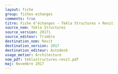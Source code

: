 ```yaml
--- 
layout: fiche 
group: fiches-echanges 
comments: true 
titre: Fiche d’échanges - Tekla Structures > Revit 
source_nom: Tekla Structures 
source_version: 2017i 
source_editeur: Trimble 
destination_nom: Revit 
destination_version: 2017 
destination_editeur: Autodesk 
usage_metier: Architecture 
nom_pdf: teklastructures-revit.pdf 
maj: Novembre 2017 
---
```

